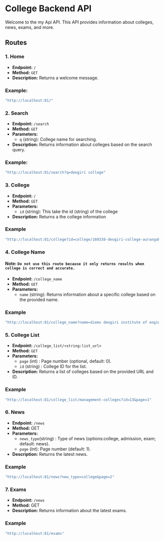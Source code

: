 # College Backend API

Welcome to the my Api API. This API provides information about colleges, news, exams, and more.

## Routes

### 1. Home

- **Endpoint:** `/`
- **Method:** `GET`
- **Description:** Returns a welcome message.

### Example:
```bash
"http://localhost:81/" 
```
### 2. Search

- **Endpoint:** `/search`
- **Method:** `GET`
- **Parameters:**
  - `q` (string): College name for searching.
- **Description:** Returns information about colleges based on the search query.

### Example:
```bash
"http://localhost:81/search?q=deogiri college" 
```
### 3. College 

- **Endpoint:** `/`
- **Method:** `GET`
- **Parameters:**
  - `id` (string): This take the id (string) of the college
- **Description:** Returns a the college information

### Example
```bash
"http://localhost:81/college?id=college/160338-deogiri-college-aurangabad"
```


### 4. College Name
#### **Note:** `Do not use this route because it only returns results when college is correct and accurate.` 

- **Endpoint:** `/college_name`
- **Method:** `GET`
- **Parameters:**
  - `name` (string): Returns information about a specific college based on the provided name.

### Example
```bash
"http://localhost:81/college_name?name=diems deogiri institute of engineering and management studies maharashtra aurangabad home"
```

### 5. College List

- **Endpoint:** `/college_list/<string:list_url>`
- **Method:** `GET`
- **Parameters:**
    - `page` (int) : Page number (optional, default: 0).
    - `id` (string) : College ID for the list.
- **Description:**  Returns a list of colleges based on the provided URL and ID.

### Example
```bash
"http://localhost:81/college_list/management-colleges?id=13&page=1"
```

### 6. News

- **Endpoint:**  `/news`
- **Method:** GET
- **Parameters:**
  - `news_type`(string) : Type of news (options:college, admission, exam; default: news).
  - `page` (int): Page number (default: 1).
- **Description:** Returns the latest news.

### Example
```bash
"http://localhost:81/news?new_type=college&page=2"
```

### 7. Exams

- **Endpoint:**  `/news`
- **Method:** GET
- **Description:** Returns information about the latest exams.

### Example
```bash
"http://localhost:81/exams"
```

